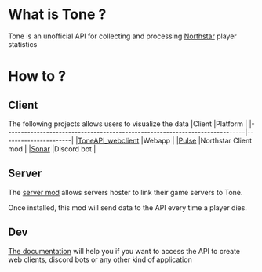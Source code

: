 # What is Tone ?
Tone is an unofficial API for collecting and processing [Northstar](https://northstar.tf/) player statistics

# How to ?
## Client
The following projects allows users to visualize the data
|Client                                                                      |Platform              |
|----------------------------------------------------------------------------|----------------------|
|[ToneAPI_webclient](https://github.com/ToneAPI/ToneAPI_webclient)           |Webapp                |
|[Pulse](https://github.com/ToneAPI/pulse)                                   |Northstar Client mod  |
|[Sonar](https://github.com/ToneAPI/Sonar)                                   |Discord bot           |

## Server
The [server mod](https://github.com/ToneAPI/ToneAPI_servermod) allows servers hoster to link their game servers to Tone.

Once installed, this mod will send data to the API every time a player dies.

## Dev
[The documentation](https://toneapi.github.io/ToneAPI_backend/) will help you if you want to access the API to create web clients, discord bots or any other kind of application
